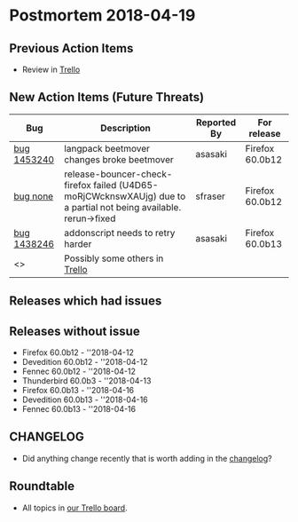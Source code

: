 # Postmortem 2018-04-19

## Previous Action Items

* Review in [Trello](https://trello.com/b/aLnCtUjm/releaseduty)

## New Action Items (Future Threats)

| Bug                                                           | Description                | Reported By         | For release |
| ------------------------------------------------------------- | -------------------------- | ------------------- | ----------- |
| [bug 1453240](https://bugzil.la/1453240)  | langpack beetmover changes broke beetmover | asasaki  | Firefox 60.0b12 |
| [bug none](https://bugzil.la/none)  | release-bouncer-check-firefox failed (U4D65-moRjCWcknswXAUjg) due to a partial not being available. rerun->fixed | sfraser  | Firefox 60.0b12 |
| [bug 1438246](https://bugzil.la/1438246)  | addonscript needs to retry harder | asasaki  | Firefox 60.0b13 |
| <> | Possibly some others in [Trello](https://trello.com/b/aLnCtUjm/releaseduty) | | | | |

## Releases which had issues


## Releases without issue

* Firefox 60.0b12 - ''2018-04-12
* Devedition 60.0b12 - ''2018-04-12
* Fennec 60.0b12 - ''2018-04-12
* Thunderbird 60.0b3 - ''2018-04-13
* Firefox 60.0b13 - ''2018-04-16
* Devedition 60.0b13 - ''2018-04-16
* Fennec 60.0b13 - ''2018-04-16

## CHANGELOG
- Did anything change recently that is worth adding in the [changelog](https://github.com/mozilla-releng/releasewarrior-2.0/blob/master/docs/CHANGELOG.md)?

## Roundtable
- All topics in [our Trello board](https://trello.com/b/aLnCtUjm/releaseduty).